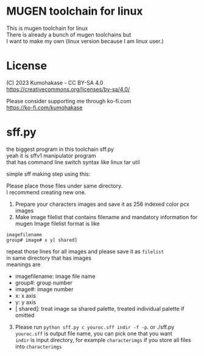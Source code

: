 # MUGEN toolchain for linux
This is mugen toolchain for linux    
There is already a bunch of mugen toolchains but   
I want to make my own (linux version because I am linux user.)   
   
# License
(C) 2023 Kumohakase - CC BY-SA 4.0 https://creativecommons.org/licenses/by-sa/4.0/   
   
Please consider supporting me through ko-fi.com    
https://ko-fi.com/kumohakase   
   
# sff.py
the biggest program in this toolchain sff.py   
yeah it is sffv1 manipulator program   
that has command line switch syntax like linux tar util   
    
simple sff making step using this:   

Please place those files under same directory.   
I recommend creating new one.   
1. Prepare your characters images and save it as 256 indexed color pcx images   
2. Make image filelist that contains filename and mandatory information for mugen
Image filelist format is like    
```
imagefilename
group# image# x y[ shared]
```
repeat those lines for all images and please save it as `filelist`  
in same directory that has images   
meanings are   
- imagefilename: image file name
- group#: group number
- image#: image number
- x: x axis
- y: y axis
- \[ shared\]: treat image sa shared palette, treated individual palette if omitted
3. Please run `python sff.py c youroc.sff indir -f -p`. or ./sff.py    
`youroc.sff` is output file name, you can pick one that you want   
`indir` is input directory, for example `characterimgs` if you store all files into `characterimgs`  
